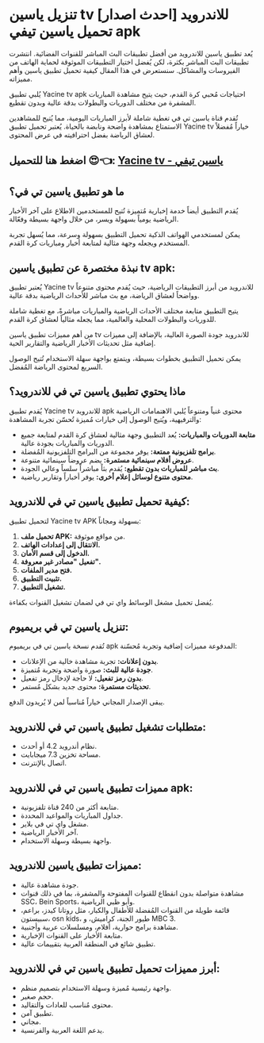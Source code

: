 # تنزيل ياسين tv للاندرويد [احدث اصدار] تحميل ياسين تيفي apk


يُعد تطبيق ياسين للاندرويد من أفضل تطبيقات البث المباشر للقنوات الفضائية. انتشرت تطبيقات البث المباشر بكثرة، لكن يُفضل اختيار التطبيقات الموثوقة لحماية الهاتف من الفيروسات والمشاكل. سنستعرض في هذا المقال كيفية تحميل تطبيق ياسين وأهم مميزاته.

يُلبي تطبيق Yacine tv apk احتياجات مُحبي كرة القدم، حيث يتيح مشاهدة المباريات المشفرة من مختلف الدوريات والبطولات بدقة عالية وبدون تقطيع.

تُقدم قناة ياسين تي في تغطية شاملة لأبرز المباريات اليومية، مما يُتيح للمشاهدين الاستمتاع بمشاهدة واضحة ونابضة بالحياة.  يُعتبر تحميل تطبيق Yacine tv خياراً مُفضلاً لعشاق الرياضة بفضل احترافيته في عرض المحتوى.

## اضغط هنا للتحميل 😍👈: [Yacine tv - ياسين تيفي](https://knooz.xyz/yacine-tv/)

## ما هو تطبيق ياسين تي في؟

يُقدم التطبيق أيضاً خدمة إخبارية مُتميزة تُتيح للمستخدمين الاطلاع على آخر الأخبار الرياضية يومياً بسهولة ويسر، من خلال واجهة بسيطة وفعّالة.

يمكن لمستخدمي الهواتف الذكية تحميل التطبيق بسهولة وسرعة،  مما يُسهل تجربة المستخدم ويجعله وجهة مثالية لمتابعة أخبار ومباريات كرة القدم.

## نبذة مختصرة عن تطبيق ياسين tv apk:

يُعتبر تطبيق Yacine tv للاندرويد من أبرز التطبيقات الرياضية، حيث يُقدم محتوى متنوعاً وواضحاً لعشاق الرياضة، مع بث مباشر للأحداث الرياضية بدقة عالية.

يتيح التطبيق متابعة مختلف الأحداث الرياضية والمباريات مباشرةً، مع تغطية شاملة للدوريات والبطولات المحلية والعالمية، مما يجعله مثالياً لعشاق كرة القدم.

من أهم مميزات تطبيق ياسين tv للاندرويد جودة الصورة العالية، بالإضافة إلى مميزات إضافية مثل تحديثات الأخبار الرياضية والتقارير الحية.

يمكن تحميل التطبيق بخطوات بسيطة،  ويتمتع بواجهة سهلة الاستخدام تُتيح الوصول السريع لمحتوى الرياضة المُفضل.


## ماذا يحتوي تطبيق ياسين تي في للاندرويد؟

يُقدم تطبيق Yacine tv للاندرويد apk محتوى غنياً ومتنوعاً يُلبي الاهتمامات الرياضية والترفيهية،  ويُتيح الوصول إلى خيارات مُميزة تُحسّن تجربة المشاهدة:

* **متابعة الدوريات والمباريات:** يُعد التطبيق وجهة مثالية لعشاق كرة القدم لمتابعة جميع الدوريات والمباريات بجودة عالية.
* **برامج تلفزيونية ممتعة:** يوفر مجموعة من البرامج التلفزيونية المُفضلة.
* **عروض أفلام سينمائية مستمرة:** يضم عروضاً سينمائية متنوعة.
* **بث مباشر للمباريات بدون تقطيع:** يُقدم بثاً مباشراً سلساً وعالي الجودة.
* **محتوى متنوع لوسائل إعلام أخرى:** يوفر أخباراً وتقارير رياضية.

## كيفية تحميل تطبيق ياسين تي في للاندرويد:

لتحميل تطبيق Yacine tv APK بسهولة ومجاناً:

1. **تحميل ملف APK:** من مواقع موثوقة.
2. **الانتقال إلى إعدادات الهاتف.**
3. **الدخول إلى قسم الأمان.**
4. **تفعيل "مصادر غير معروفة".**
5. **فتح مدير الملفات.**
6. **تثبيت التطبيق.**
7. **تشغيل التطبيق.**

يُفضل تحميل مشغل الوسائط واي تي في لضمان تشغيل القنوات بكفاءة.

## تنزيل ياسين تي في بريميوم:

تُقدم نسخة ياسين تي في بريميوم apk المدفوعة مميزات إضافية وتجربة مُحسّنة:

* **بدون إعلانات:** تجربة مشاهدة خالية من الإعلانات.
* **جودة عالية للبث:** صورة واضحة وتجربة مُتميزة.
* **بدون رمز تفعيل:**  لا حاجة لإدخال رمز تفعيل.
* **تحديثات مستمرة:**  محتوى جديد بشكل مُستمر.

يبقى الإصدار المجاني خياراً مُناسباً لمن لا يُريدون الدفع.


## متطلبات تشغيل تطبيق ياسين تي في للاندرويد:

* نظام أندرويد 4.2 أو أحدث.
* مساحة تخزين 7.3 ميجابايت.
* اتصال بالإنترنت.


## مميزات تطبيق ياسين تي في للاندرويد apk:

* متابعة أكثر من 240 قناة تلفزيونية.
* جداول المباريات والمواعيد المحددة.
* مشغل واي تي في بلاير.
* آخر الأخبار الرياضية.
* واجهة بسيطة وسهلة الاستخدام.


## مميزات تطبيق ياسين للاندرويد:

* جودة مشاهدة عالية.
* مشاهدة متواصلة بدون انقطاع للقنوات المفتوحة والمشفرة، بما في ذلك قنوات SSC، Bein Sports، وأبو ظبي الرياضية.
* قائمة طويلة من القنوات المُفضلة للأطفال والكبار، مثل روتانا كيدز، براعم، سبيستون، osn kids، طيور الجنة، كراميش، و MBC 3.
* مشاهدة برامج حوارية، أفلام، ومسلسلات عربية وأجنبية.
* متابعة الأخبار على القنوات الإخبارية.
* تطبيق شائع في المنطقة العربية بتقييمات عالية.



## أبرز مميزات تحميل تطبيق ياسين تي في للاندرويد:

* واجهة رئيسية مُميزة وسهلة الاستخدام بتصميم منظم.
* حجم صغير.
* محتوى مُناسب للعادات والتقاليد.
* تطبيق آمن.
* مجاني.
* يدعم اللغة العربية والفرنسية.


